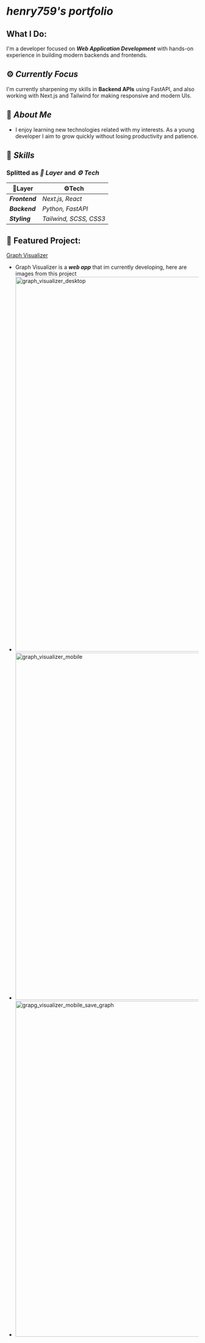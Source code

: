# **_henry759's portfolio_**

## What I Do:
I'm a developer focused on ***Web Application Development*** with hands-on experience in building modern backends and frontends. 

## ⚙️ _Currently Focus_
I'm currently sharpening my skills in **Backend APIs** using FastAPI, and also working with Next.js and Tailwind for making responsive and modern UIs.

## 🫠 _About Me_
- I enjoy learning new technologies related with my interests. As a young developer I aim to grow quickly without losing productivity and patience.

## 🥷 _Skills_

### Splitted as _**📜 Layer**_ and _**⚙ Tech**_

| 📜Layer        | ⚙️Tech                   |
| -------------- | ------------------------ |
| _**Frontend**_ | _*Next.js, React*_       |
| **_Backend_**  | _*Python, FastAPI*_      |
| **_Styling_**  | _*Tailwind, SCSS, CSS3*_ |

## 🚀 Featured Project:
[Graph Visualizer](https://graphize.netlify.app)
- Graph Visualizer is a ***web app*** that im currently developing, here are images from this project
- <img width="1919" height="979" alt="graph_visualizer_desktop" src="https://github.com/user-attachments/assets/56335619-eba7-439e-b05e-5dc3af9bbc9c" />
- <img width="1365" height="907" alt="graph_visualizer_mobile" src="https://github.com/user-attachments/assets/de8dd940-93e7-4bb1-b23f-83755ddd74af" />
- <img width="1366" height="877" alt="grapg_visualizer_mobile_save_graph" src="https://github.com/user-attachments/assets/8b048456-d3b9-4022-b0a0-f0858fc912f4" />

